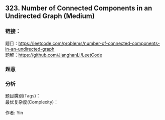 ## 323. Number of Connected Components in an Undirected Graph (Medium)

### **链接**：
题目：https://leetcode.com/problems/number-of-connected-components-in-an-undirected-graph  
题解：https://github.com/JianghanLi/LeetCode

### **题意**



### **分析**  
题目类别(Tags)：  
最优复杂度(Complexity)：  



作者: Yin
